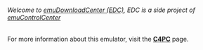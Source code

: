 ###### Welcome to [emuDownloadCenter (EDC)](https://github.com/PhoenixInteractiveNL/emuDownloadCenter/wiki/), EDC is a side project of [emuControlCenter](https://github.com/PhoenixInteractiveNL/emuControlCenter/wiki/)

For more information about this emulator, visit the [**C4PC**](https://github.com/PhoenixInteractiveNL/emuDownloadCenter/wiki/Emulator-c4pc#menu) page.
